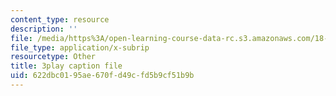 ```yaml
---
content_type: resource
description: ''
file: /media/https%3A/open-learning-course-data-rc.s3.amazonaws.com/18-01sc-single-variable-calculus-fall-2010/622dbc0195ae670fd49cfd5b9cf51b9b_eHJuAByQf5A.srt
file_type: application/x-subrip
resourcetype: Other
title: 3play caption file
uid: 622dbc01-95ae-670f-d49c-fd5b9cf51b9b
---
```

